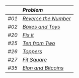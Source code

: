 |     | _Problem_ |
|:--- |:---------- |
| _#01_ | [_Reverse the Number_](Solution/Reverse_the_Number.py)|
| _#02_ | [_Boxes and Toys_ ](Solution/Boxes_and_Toys.py)|
| _#20_ | [_Fix it_](Solution/Fix_it.py) |
| _#25_ | [_Ten from Two_](Solution/Ten_from_Two.py) |
| _#26_ | [_Toppers_](Solution/Toppers.py) |
| _#27_ | [_Fit Square_](Solution/Fit_Square.py) |
| _#35_ | [_Elon and Bitcoins_](Solution/Elon_and_Bitcoins.py) |


